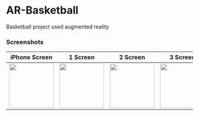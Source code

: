 # AR-Basketball

Basketball project used augmented reality

### Screenshots

| iPhone Screen | 1 Screen | 2 Screen | 3 Screen |
|:--------:|:--------:|:--------:|:--------:|
|<img src="./screenshots/screenshot01.png" width="120">|<img src="./screenshots/screenshot02.png" width="120">|<img src="./screenshots/screenshot03.png" width="120">|<img src="./screenshots/screenshot04.png" width="120">|
